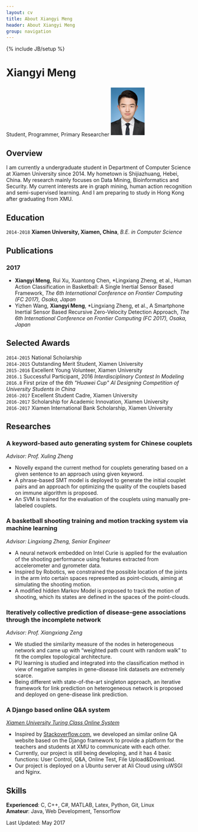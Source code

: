 ```yaml
---
layout: cv
title: About Xiangyi Meng 
header: About Xiangyi Meng
group: navigation
---
```

{% include JB/setup %}

# Xiangyi Meng 
Student, Programmer, Primary Researcher<img width="100" src="https://raw.githubusercontent.com/xymeng16/xymeng16.github.io/master/_medias/img/xymeng.jpg">  




## Overview

I am currently a undergraduate student in Department of Computer Science at Xiamen University since 2014. 
My hometown is Shijiazhuang, Hebei, China. My research mainly focuses on Data Mining, Bioinformatics and 
Security. My current interests are in graph mining, human action recognition and semi-supervised learning.
And I am preparing to study in Hong Kong after graduating from XMU.


## Education

`2014-2018`
__Xiamen University, Xiamen, China__, _B.E. in Computer Science_


## Publications
### 2017
- __Xiangyi Meng__, Rui Xu, Xuantong Chen, \*Lingxiang Zheng, et al., Human Action Classification in Basketball: A
Single Inertial Sensor Based Framework, *The 6th International Conference on Frontier Computing (FC 2017),
Osaka, Japan*
- Yizhen Wang, __Xiangyi Meng__, \*Lingxiang Zheng, et al., A Smartphone Inertial Sensor Based Recursive 
Zero-Velocity Detection Approach, *The 6th International Conference on Frontier Computing (FC 2017), Osaka, Japan*


## Selected Awards

`2014-2015`
National Scholarship  
`2014-2015`
Outstanding Merit Student, Xiamen University  
`2015-2016`
Excellent Young Volunteer, Xiamen University  
`2016.1`
Successful Participant, 2016 *Interdisciplinary Contest In Modeling*  
`2016.8`
First prize of the *6th "Huawei Cup" AI Designing Competition of University Students in China*  
`2016-2017`
Excellent Student Cadre, Xiamen University  
`2016-2017`
Scholarship for Academic Innovation, Xiamen University  
`2016-2017`
Xiamen International Bank Scholarship, Xiamen University


## Researches

<!-- A list is also available [online](http://scholar.google.co.uk/citations?user=LTOTl0YAAAAJ) -->

### A keyword-based auto generating system for Chinese couplets  
_Advisor: Prof. Xuling Zheng_
- Novelly expand the current method for couplets generating based on a given sentence to an approach using given
  keyword.
- A phrase-based SMT model is deployed to generate the initial couplet pairs and an approach for optimizing the
  quality of the couplets based on immune algorithm is proposed.
- An SVM is trained for the evaluation of the couplets using manually pre-labeled couplets.

### A basketball shooting training and motion tracking system via machine learning
_Advisor: Lingxiang Zheng, Senior Engineer_
- A neural network embedded on Intel Curie is applied for the evaluation of the shooting performance using
  features extracted from accelerometer and gyrometer data.
- Inspired by Robotics, we constrained the possible location of the joints in the arm into certain spaces represented
  as point-clouds, aiming at simulating the shooting motion.
- A modified hidden Markov Model is proposed to track the motion of shooting, which its states are defined in the
  spaces of the point-clouds.
  
### Iteratively collective prediction of disease-gene associations through the incomplete network
_Advisor: Prof. Xiangxiang Zeng_
- We studied the similarity measure of the nodes in heterogeneous network and came up with “weighted path count
  with random walk” to fit the complex topological architecture.
- PU learning is studied and integrated into the classification method in view of negative samples in gene-disease
  link datasets are extremely scarce.
- Being different with state-of-the-art singleton approach, an iterative framework for link prediction on
  heterogeneous network is proposed and deployed on gene-disease link prediction.
  
### A Django based online Q&A system
_[Xiamen University Turing Class Online System](http://turing.ymyin.me/)_
- Inspired by [Stackoverflow.com](Stackoverflow.com), we developed an similar online QA website based on the Django framework to
  provide a platform for the teachers and students at XMU to communicate with each other.
- Currently, our project is still being developing, and it has 4 basic functions: User Control, Q&A, Online Test, File
  Upload&Download.
- Our project is deployed on a Ubuntu server at Ali Cloud using uWSGI and Nginx.


## Skills
__Experienced__: C, C++, C#, MATLAB, Latex, Python, Git, Linux  
__Amateur__: Java, Web Development, Tensorflow  

  
    
   
   
   
Last Updated: May 2017

